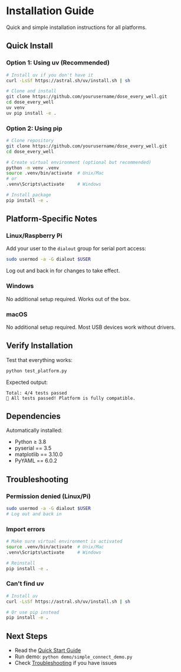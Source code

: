 # Installation Guide

Quick and simple installation instructions for all platforms.

## Quick Install

### Option 1: Using uv (Recommended)

```bash
# Install uv if you don't have it
curl -LsSf https://astral.sh/uv/install.sh | sh

# Clone and install
git clone https://github.com/yourusername/dose_every_well.git
cd dose_every_well
uv venv
uv pip install -e .
```

### Option 2: Using pip

```bash
# Clone repository
git clone https://github.com/yourusername/dose_every_well.git
cd dose_every_well

# Create virtual environment (optional but recommended)
python -m venv .venv
source .venv/bin/activate  # Unix/Mac
# or
.venv\Scripts\activate     # Windows

# Install package
pip install -e .
```

## Platform-Specific Notes

### Linux/Raspberry Pi

Add your user to the `dialout` group for serial port access:

```bash
sudo usermod -a -G dialout $USER
```

Log out and back in for changes to take effect.

### Windows

No additional setup required. Works out of the box.

### macOS

No additional setup required. Most USB devices work without drivers.

## Verify Installation

Test that everything works:

```bash
python test_platform.py
```

Expected output:
```
Total: 4/4 tests passed
🎉 All tests passed! Platform is fully compatible.
```

## Dependencies

Automatically installed:
- Python ≥ 3.8
- pyserial == 3.5
- matplotlib == 3.10.0
- PyYAML == 6.0.2

## Troubleshooting

### Permission denied (Linux/Pi)
```bash
sudo usermod -a -G dialout $USER
# Log out and back in
```

### Import errors
```bash
# Make sure virtual environment is activated
source .venv/bin/activate  # Unix/Mac
.venv\Scripts\activate     # Windows

# Reinstall
pip install -e .
```

### Can't find uv
```bash
# Install uv
curl -LsSf https://astral.sh/uv/install.sh | sh

# Or use pip instead
pip install -e .
```

## Next Steps

- Read the [Quick Start Guide](quick_start.md)
- Run demo: `python demo/simple_connect_demo.py`
- Check [Troubleshooting](troubleshooting.md) if you have issues
